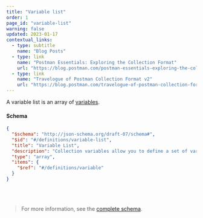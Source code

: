 ```yaml
---
title: "Variable list"
order: 1
page_id: "variable-list"
warning: false
updated: 2023-01-17
contextual_links:
  - type: subtitle
    name: "Blog Posts"
  - type: link
    name: "Postman Essentials: Exploring the Collection Format"
    url: "https://blog.postman.com/postman-essentials-exploring-the-collection-format/"
  - type: link
    name: "Travelogue of Postman Collection Format v2"
    url: "https://blog.postman.com/travelogue-of-postman-collection-format-v2/"
---
```


A variable list is an array of [variables](/reference/variable).

#### Schema

```json
{
  "$schema": "http://json-schema.org/draft-07/schema#",
  "$id": "#/definitions/variable-list",
  "title": "Variable List",
  "description": "Collection variables allow you to define a set of variables, that are a *part of the collection*, as opposed to environments, which are separate entities.\n*Note: Collection variables must not contain any sensitive information.*",
  "type": "array",
  "items": {
    "$ref": "#/definitions/variable"
  }
}
```

<br /><br />

> For more information, see the [complete schema](https://schema.postman.com/collection/json/v2.1.0/draft-07/collection.json).
